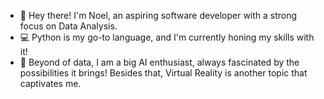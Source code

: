 - 👋 Hey there! I'm Noel, an aspiring software developer with a strong focus on Data Analysis.
- 💻 Python is my go-to language, and I'm currently honing my skills with it!
- 🤖 Beyond of data, I am a big AI enthusiast, always fascinated by the possibilities it brings! Besides that, Virtual Reality is another topic that captivates me.


<!---
Noel-Coding/Noel-Coding is a ✨ special ✨ repository because its `README.md` (this file) appears on your GitHub profile.
You can click the Preview link to take a look at your changes.
--->
